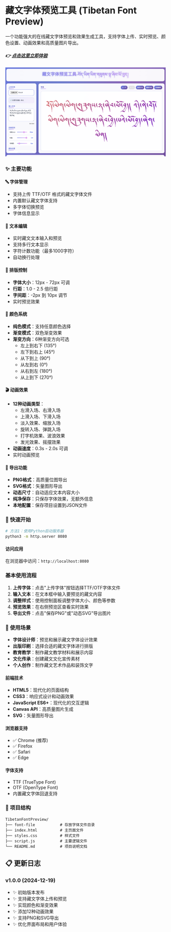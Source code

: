 # 藏文字体预览工具 (Tibetan Font Preview)

一个功能强大的在线藏文字体预览和效果生成工具，支持字体上传、实时预览、颜色设置、动画效果和高质量图片导出。

##### 👉 [点击这里立即体验](index.html)

![alt text](./output/image-copy.png)
### ✨ 主要功能
#### 🔤 字体管理
- 支持上传 TTF/OTF 格式的藏文字体文件
- 内置默认藏文字体支持
- 多字体切换预览
- 字体信息显示
#### 📝 文本编辑
- 实时藏文文本输入和预览
- 支持多行文本显示
- 字符计数功能（最多1000字符）
- 自动换行处理
#### 🎨 排版控制
- **字体大小**：12px - 72px 可调
- **行距**：1.0 - 2.5 倍行距
- **字间距**：-2px 到 10px 调节
- 实时预览效果
#### 🌈 颜色系统
- **纯色模式**：支持任意颜色选择
- **渐变模式**：双色渐变效果
- **渐变方向**：6种渐变方向可选
  - 左上到右下 (135°)
  - 左下到右上 (45°)
  - 从下到上 (90°)
  - 从左到右 (0°)
  - 从右到左 (180°)
  - 从上到下 (270°)
#### 🎬 动画效果
- **12种动画类型**：
  - 左滑入场、右滑入场
  - 上滑入场、下滑入场
  - 淡入效果、缩放入场
  - 旋转入场、弹跳入场
  - 打字机效果、波浪效果
  - 发光效果、摇摆效果
- **动画速度**：0.3s - 2.0s 可调
- 实时动画预览
#### 💾 导出功能
- **PNG格式**：高质量位图导出
- **SVG格式**：矢量图形导出
- **动态尺寸**：自动适应文本内容大小
- **纯净保存**：只保存字体效果，无额外信息
- **本地配置**：保存项目设置到JSON文件
### 🚀 快速开始
```bash
# 方法1：使用Python启动服务器
python3 -m http.server 8080
```
#### 访问应用
在浏览器中访问：`http://localhost:8080`
### 基本使用流程
1. **上传字体**：点击"上传字体"按钮选择TTF/OTF字体文件
2. **输入文本**：在文本框中输入要预览的藏文内容
3. **调整样式**：使用控制面板调整字体大小、颜色等参数
4. **预览效果**：在右侧预览区查看实时效果
5. **导出文件**：点击"保存PNG"或"动态SVG"导出图片
### 🎯 使用场景
- **字体设计师**：预览和展示藏文字体设计效果
- **出版印刷**：选择合适的藏文字体进行排版
- **教育教学**：制作藏文教学材料和展示内容
- **文化传承**：创建藏文文化宣传素材
- **个人创作**：制作藏文艺术作品和装饰文字
#### 前端技术
- **HTML5**：现代化的页面结构
- **CSS3**：响应式设计和动画效果
- **JavaScript ES6+**：现代化的交互逻辑
- **Canvas API**：高质量图片生成
- **SVG**：矢量图形导出
#### 浏览器支持
- ✅ Chrome (推荐)
- ✅ Firefox
- ✅ Safari
- ✅ Edge
#### 字体支持
- TTF (TrueType Font)
- OTF (OpenType Font)
- 内置藏文字体回退支持
### 📁 项目结构
```
TibetanFontPreview/
├── font-file           # 存放字体文件目录
├── index.html          # 主页面文件
├── styles.css          # 样式文件
├── script.js           # 主要逻辑文件
└── README.md           # 项目说明文档
```
## 📋 更新日志
### v1.0.0 (2024-12-19)
- ✨ 初始版本发布
- ✨ 支持藏文字体上传和预览
- ✨ 实现颜色和渐变效果
- ✨ 添加12种动画效果
- ✨ 支持PNG和SVG导出
- ✨ 优化界面布局和用户体验


